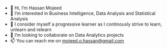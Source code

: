 - 👋 Hi, I’m Hassan Mojeed
- 👀 I’m interested in Business Intelligence, Data Analysis and Statistical Analysis
- 🌱 I consider myself a progressive learner as I continously strive to learn, unlearn and relearn
- 💞️ I’m looking to collaborate on Data Analytics projects
- 📫 You can reach me on mojeed.o.hassan@gmail.com

<!---
HassanMojeed/HassanMojeed is a ✨ special ✨ repository because its `README.md` (this file) appears on your GitHub profile.
You can click the Preview link to take a look at your changes.
--->
